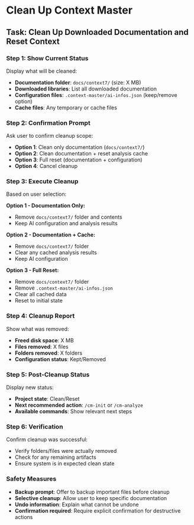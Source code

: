 # Clean Up Context Master

## Task: Clean Up Downloaded Documentation and Reset Context

### Step 1: Show Current Status
Display what will be cleaned:
- **Documentation folder**: `docs/context7/` (size: X MB)
- **Downloaded libraries**: List all downloaded documentation
- **Configuration files**: `.context-master/ai-infos.json` (keep/remove option)
- **Cache files**: Any temporary or cache files

### Step 2: Confirmation Prompt
Ask user to confirm cleanup scope:
- **Option 1**: Clean only documentation (`docs/context7/`)
- **Option 2**: Clean documentation + reset analysis cache
- **Option 3**: Full reset (documentation + configuration)
- **Option 4**: Cancel cleanup

### Step 3: Execute Cleanup
Based on user selection:

**Option 1 - Documentation Only:**
- Remove `docs/context7/` folder and contents
- Keep AI configuration and analysis results

**Option 2 - Documentation + Cache:**
- Remove `docs/context7/` folder
- Clear any cached analysis results
- Keep AI configuration

**Option 3 - Full Reset:**
- Remove `docs/context7/` folder
- Remove `.context-master/ai-infos.json`
- Clear all cached data
- Reset to initial state

### Step 4: Cleanup Report
Show what was removed:
- **Freed disk space**: X MB
- **Files removed**: X files
- **Folders removed**: X folders
- **Configuration status**: Kept/Removed

### Step 5: Post-Cleanup Status
Display new status:
- **Project state**: Clean/Reset
- **Next recommended action**: `/cm-init` or `/cm-analyze`
- **Available commands**: Show relevant next steps

### Step 6: Verification
Confirm cleanup was successful:
- Verify folders/files were actually removed
- Check for any remaining artifacts
- Ensure system is in expected clean state

### Safety Measures
- **Backup prompt**: Offer to backup important files before cleanup
- **Selective cleanup**: Allow user to keep specific documentation
- **Undo information**: Explain what cannot be undone
- **Confirmation required**: Require explicit confirmation for destructive actions